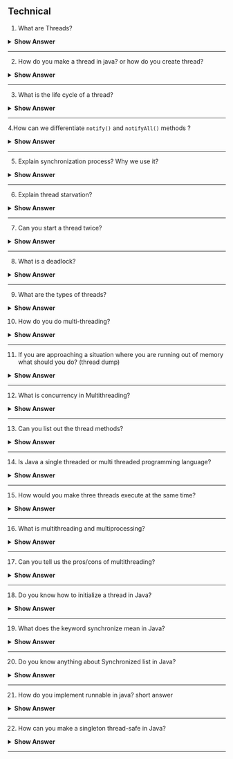 ## Technical

1. What are Threads?

 
<details>
  <summary> <b>Show Answer</b></summary>
  
<blockquote>

A process is a program in execution. A thread is a subset of a process.

</blockquote>
</details>

--- 

2. How do you make a thread in java? or how do you create thread?

 
<details>
  <summary> <b>Show Answer</b></summary>
  
<blockquote>

In Java, we can create a thread using

1. By Extending the Thread class
2. By Implementing Runnable interface in Java

 
</blockquote>
</details>

--- 

3. What is the life cycle of a thread?

 
<details>
  <summary> <b>Show Answer</b></summary>
  
<blockquote>

At any given time, a thread can be in one of these states:

- New: newly created thread that has not started executing
- Runnable: either running or ready for execution but waiting for its resource allocation
- Blocked: waiting to acquire a monitor lock to enter or re-enter a synchronized block/method
- Waiting: waiting for some other thread to perform an action without any time limit
- Timed_Waiting: waiting for some other thread to perform a specific action for a specified time period
- Terminated: has completed its execution
 
</blockquote>
</details>

--- 

4.How can we differentiate `notify()` and `notifyAll()` methods ?

 
<details><summary><b> Show Answer</b></summary>

<blockquote>


- `notify()`: It sends a notification and wakes up only a single thread instead of multiple threads that are waiting on the object’s monitor.

- `notifyAll()`: It sends notifications and wakes up all threads and allows them to compete for the object's monitor instead of a single thread. 

</blockquote>

</details>

---

5. Explain synchronization process? Why we use it?

 
<details><summary><b> Show Answer</b></summary>

<blockquote>

Synchronization in java is the capability to control the access of multiple threads to any shared resource. In the Multithreading concept, multiple threads try to access the shared resources at a time to produce inconsistent results. The synchronization is necessary for reliable communication between threads.

</blockquote>
</details>

---

6. Explain thread starvation?

 
<details><summary><b> Show Answer</b></summary>

<blockquote>

Thread starvation is basically a situation or condition where a thread won’t be able to have regular access to shared resources and therefore is unable to proceed or make progress. This is because other threads have high priority and occupy the resources for too long. This usually happens with low-priority threads that do not get CPU for its execution to carry on. 

</blockquote>

</details>

---

7. Can you start a thread twice?

 
<details><summary><b> Show Answer</b></summary>

<blockquote>

No, it's not at all possible to restart a thread once a thread gets started and completes its execution. Thread only runs once and if you try to run it for a second time, then it will throw a runtime exception i.e., `java.lang.IllegalThreadStateException`. 

</blockquote>

</details>

---

8. What is a deadlock?

<details><summary><b> Show Answer</b></summary>

<blockquote>

A deadlock condition occurs when two or more threads are blocking the resources and waiting for each other to release the resource. Consider for example, If one thread acquires a lock on one resource and then attempts to lock another resource that is already locked by another thread that is waiting for the first thread to release the lock on the first resource. So in this condition, a deadlock occurs. To prevent deadlock conditions we can avoid nested locks.

</blockquote>

</details>

---

9. What are the types of threads?

<details><summary><b> Show Answer</b></summary>

<blockquote>

There are two types of threads: daemon threads and user threads. User threads are created by the Java application and are used to perform application-specific tasks. Daemon threads are low-priority threads created by the JVM that run in the background and support the user threads.

</blockquote>

</details>

10. How do you do multi-threading?

<details><summary><b> Show Answer</b></summary>

<blockquote>

Multithreading in java allows a program to perform multiple tasks concurrently, which can improve the performance of the application. Threads in Java can be created by using two ways. The first way to create a thread in Java is by implementing the Runnable interface and the second way is by extending the Thread class.

</blockquote>

</details>

---

11. If you are approaching a situation where you are running out of memory what should you do? (thread dump)

<details><summary><b> Show Answer</b></summary>

<blockquote>

If you are running out of memory in a Java application, there are several steps you can take to diagnose and resolve the issue:

`Take a thread dump`: A thread dump provides a snapshot of the current state of the Java Virtual Machine (JVM), including all threads and their current stack traces. You can use tools like jstack or VisualVM to take a thread dump. Analyzing the thread dump can give you insights into which threads are consuming the most memory and help you identify potential memory leaks.

</blockquote>

</details>

---

12. What is concurrency in Multithreading?

<details><summary><b> Show Answer</b></summary>

<blockquote>

Concurrency in multithreading refers to the ability of multiple threads to run simultaneously and make progress on a task. This is achieved by the CPU rapidly switching between executing different threads, giving the illusion of parallelism. Concurrency can improve program performance by utilizing the available system resources more effectively. 

</blockquote>

</details>

---

13. Can you list out the thread methods?

<details><summary><b> Show Answer</b></summary>

<blockquote>

Sure, here are some of the commonly used methods in the Thread class:

`start()`: Starts the execution of the thread by calling the run() method.
`run()`: Contains the code that is executed when the thread is started.
`sleep(long millis)`: Causes the current thread to sleep for the specified number of milliseconds.
`join()`: Waits for the thread to die.
`interrupt()`: Interrupts the thread, causing it to stop executing.
`isInterrupted()`: Checks whether the thread has been interrupted.
`yield()`: Causes the thread to yield its current use of the CPU.
`setName(String name)`: Sets the name of the thread.
`setPriority(int priority)`: Sets the priority of the thread.
`getState()`: Returns the state of the thread.

</blockquote>

</details>

---

14. Is Java a single threaded or multi threaded programming language?

<details><summary><b> Show Answer</b></summary>

<blockquote>

Java supports both single-threaded and multi-threaded programming. It allows programmers to create and manage multiple threads of execution within a single program. Therefore, Java is a multi-threaded programming language.

</blockquote>

</details>

---

15. How would you make three threads execute at the same time?

<details><summary><b> Show Answer</b></summary>

<blockquote>

In Java, you can make three threads execute at the same time by using the Thread class and its associated methods. Here's a sample code that creates three threads and runs them concurrently:

```Java
public class ThreeThreadsExample {
    public static void main(String[] args) {
        // Create three threads
        Thread thread1 = new Thread(new MyRunnable(), "Thread 1");
        Thread thread2 = new Thread(new MyRunnable(), "Thread 2");
        Thread thread3 = new Thread(new MyRunnable(), "Thread 3");

        // Start all three threads
        thread1.start();
        thread2.start();
        thread3.start();

        // Wait for all three threads to complete
        try {
            thread1.join();
            thread2.join();
            thread3.join();
        } catch (InterruptedException e) {
            System.out.println("Main thread interrupted");
        }

        System.out.println("All threads have finished executing");
    }

    private static class MyRunnable implements Runnable {
        public void run() {
            System.out.println(Thread.currentThread().getName() + " is starting");

            // Do some processing here

            System.out.println(Thread.currentThread().getName() + " is finishing");
        }
    }
}

```

</blockquote>

</details>

---

16. What is multithreading and multiprocessing?

<details><summary><b> Show Answer</b></summary>

<blockquote>

In Java, multithreading is the ability to execute multiple threads within the same process concurrently, whereas multiprocessing is the ability to execute multiple processes concurrently, each with its own memory space and resources. Both multithreading and multiprocessing are used to achieve parallelism and improve the performance of software applications.

</blockquote>

</details>

---

17. Can you tell us the pros/cons of multithreading?

<details><summary><b> Show Answer</b></summary>

<blockquote>

**Pros**:

`Improved performance`: Multithreading can improve the performance of an application by allowing multiple threads to execute simultaneously and thus utilizing available resources more efficiently.
`Responsiveness`: Multithreading can improve the responsiveness of an application by allowing the UI thread to remain responsive while other threads perform long-running tasks.
`Resource sharing`: Multithreading enables multiple threads to share the same resources, such as memory and I/O devices, which can result in better resource utilization and reduced overhead.

**Cons**:

`Complexity`: Multithreading can make an application more complex and difficult to debug due to the increased complexity of managing multiple threads.
`Synchronization`: Multithreading requires careful management of shared resources to avoid synchronization issues, such as race conditions and deadlocks.
`Overhead`: Multithreading can introduce overhead due to the additional management required to create, manage, and synchronize threads, which can result in reduced performance if not implemented properly.

</blockquote>

</details>

---

18. Do you know how to initialize a thread in Java?

<details><summary><b> Show Answer</b></summary>

<blockquote>

Yes, in Java, there are two ways to initialize a thread:

1. `Extending the Thread class`: You can create a new class that extends the Thread class and override the run() method to define the thread's behavior. Then you can create an instance of the new class and call its start() method to start the thread.

```Java
class MyThread extends Thread {
    public void run() {
        // Define thread behavior here
    }
}
// Create and start the thread
MyThread thread = new MyThread();
thread.start();
```

2. `Implementing the Runnable interface`: You can create a new class that implements the Runnable interface and override the run() method to define the thread's behavior. Then you can create an instance of the new class and pass it to the Thread constructor to create a new thread object. Finally, you can call the start() method on the thread object to start the thread.

```java

class MyRunnable implements Runnable {
    public void run() {
        // Define thread behavior here
    }
}

// Create and start the thread
MyRunnable runnable = new MyRunnable();
Thread thread = new Thread(runnable);
thread.start();
```

Both methods are valid ways to create and initialize a thread in Java, and which one you choose depends on your specific needs and preferences.

</blockquote>

</details>

---

19. What does the keyword synchronize mean in Java?

<details><summary><b> Show Answer</b></summary>

<blockquote>

In Java, the synchronized keyword is used to control access to shared resources by multiple threads. When a method or block of code is declared as synchronized, only one thread can access the code at a time, while other threads are blocked until the first thread has completed its execution.

```Java

public class Counter {
    private int count = 0;

    public synchronized void increment() {
        count++;
    }

    public synchronized void decrement() {
        count--;
    }

    public synchronized int getCount() {
        return count;
    }
}

```

</blockquote>

</details>

---

20. Do you know anything about Synchronized list in Java?

<details><summary><b> Show Answer</b></summary>

<blockquote>

In Java, the java.util.Collections class provides a convenient way to synchronize access to a list by wrapping it in a synchronized collection. This is done by calling the Collections.synchronizedList() method, which returns a synchronized (thread-safe) list backed by the specified list.

Here's an example code snippet:

```Java

List<String> myList = new ArrayList<String>();
List<String> synchronizedList = Collections.synchronizedList(myList);

// Accessing synchronized list from multiple threads
synchronized (synchronizedList) {
    // Access or modify the synchronized list here
}

```

</blockquote>

</details>

---

21. How do you implement runnable in java? short answer

<details><summary><b> Show Answer</b></summary>

<blockquote>

To implement Runnable in Java, you need to follow these steps:

- Create a class that implements the Runnable interface.
- Override the run() method in the Runnable interface with the code you want to execute in the thread.
- Create an instance of the class you just created.
- Create a Thread object, passing in the instance of the class you created as a constructor argument.
- Call the start() method on the Thread object to start the thread.

Here's an example code snippet:

```Java
public class MyRunnable implements Runnable {
    @Override
    public void run() {
        // Code to execute in the thread
    }
}

// Create an instance of the class that implements Runnable
MyRunnable myRunnable = new MyRunnable();

// Create a Thread object and pass in the instance of the class that implements Runnable
Thread thread = new Thread(myRunnable);

// Start the thread
thread.start();
```

</blockquote>

</details>

---

22. How can you make a singleton thread-safe in Java?

<details><summary><b> Show Answer</b></summary>

<blockquote>

To make a singleton thread-safe in Java, you can use the double-checked locking pattern, which ensures that only one instance of the singleton is created, even in a multithreaded environment.

Here's an example code snippet:

```Java
public class MySingleton {
    private static volatile MySingleton instance;

    private MySingleton() {
        // Private constructor to prevent instantiation
    }

    public static MySingleton getInstance() {
        if (instance == null) {
            synchronized (MySingleton.class) {
                if (instance == null) {
                    instance = new MySingleton();
                }
            }
        }
        return instance;
    }
}
```

</blockquote>

</details>

---
